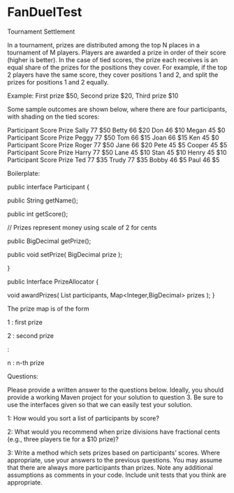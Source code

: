 # FanDuelTest

Tournament Settlement

In a tournament, prizes are distributed among the top N places in a tournament of M
players. Players are awarded a prize in order of their score (higher is better). In the case of
tied scores, the prize each receives is an equal share of the prizes for the positions they
cover. For example, if the top 2 players have the same score, they cover positions 1 and 2,
and split the prizes for positions 1 and 2 equally.

Example: First prize $50, Second prize $20, Third prize $10

Some sample outcomes are shown below, where there are four participants, with shading
on the tied scores:

Participant Score Prize
Sally 77 $50
Betty 66 $20
Don 46 $10
Megan 45 $0
Participant Score Prize
Peggy 77 $50
Tom 66 $15
Joan 66 $15
Ken 45 $0
Participant Score Prize
Roger 77 $50
Jane 66 $20
Pete 45 $5
Cooper 45 $5
Participant Score Prize
Harry 77 $50
Lane 45 $10
Stan 45 $10
Henry 45 $10
Participant Score Prize
Ted 77 $35
Trudy 77 $35
Bobby 46 $5
Paul 46 $5

Boilerplate:

public interface Participant {

public String getName();

public int getScore();

// Prizes represent money using scale of 2 for cents

public BigDecimal getPrize();

public void setPrize( BigDecimal prize );

}

public Interface PrizeAllocator {

void awardPrizes(
List<Participant> participants,
Map<Integer,BigDecimal> prizes );
}

The prize map is of the form

1 : first prize

2 : second prize

:

n : n-th prize

Questions:

Please provide a written answer to the questions below. Ideally, you should provide a
working Maven project for your solution to question 3. Be sure to use the interfaces given
so that we can easily test your solution.

1: How would you sort a list of participants by score?

2: What would you recommend when prize divisions have fractional cents (e.g., three
players tie for a $10 prize)?

3: Write a method which sets prizes based on participants’ scores. Where appropriate, use
your answers to the previous questions. You may assume that there are always more
participants than prizes. Note any additional assumptions as comments in your code.
Include unit tests that you think are appropriate.
